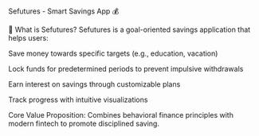 Sefutures - Smart Savings App 💰

📌 What is Sefutures?
Sefutures is a goal-oriented savings application that helps users:

Save money towards specific targets (e.g., education, vacation)

Lock funds for predetermined periods to prevent impulsive withdrawals

Earn interest on savings through customizable plans

Track progress with intuitive visualizations

Core Value Proposition: Combines behavioral finance principles with modern fintech to promote disciplined saving.